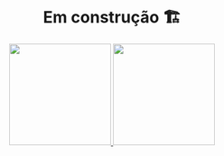 <h1 align="center"> Em construção 🏗️ </h1>

<div align="center">
  <a href="https://github.com/BragaJoao">
  <img height="180em" src="https://github-readme-stats.vercel.app/api?username=BragaJoao&show_icons=true&theme=dracula&include_all_commits=true&count_private=true"/>
  <img height="180em" src="https://github-readme-stats.vercel.app/api/top-langs/?username=BragaJoao&layout=compact&langs_count=7&theme=dracula"/>
</div>
<!--
**BragaJoao/BragaJoao** is a ✨ _special_ ✨ repository because its `README.md` (this file) appears on your GitHub profile.

Here are some ideas to get you started:

- 🔭 I’m currently working on ...
- 🌱 I’m currently learning ...
- 👯 I’m looking to collaborate on ...
- 🤔 I’m looking for help with ...
- 💬 Ask me about ...
- 📫 How to reach me: ...
- 😄 Pronouns: ...
- ⚡ Fun fact: ...
-->
